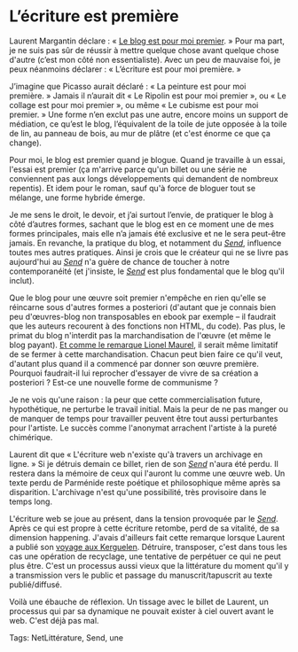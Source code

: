 # L’écriture est première

Laurent Margantin déclare : « [Le blog est pour moi premier](http://webassoauteurs.wordpress.com/2013/11/29/quest-ce-que-lecriture-web/). » Pour ma part, je ne suis pas sûr de réussir à mettre quelque chose avant quelque chose d'autre (c’est mon côté non essentialiste). Avec un peu de mauvaise foi, je peux néanmoins déclarer : « L’écriture est pour moi première. »

J’imagine que Picasso aurait déclaré : « La peinture est pour moi première. » Jamais il n’aurait dit « Le Ripolin est pour moi premier », ou « Le collage est pour moi premier », ou même « Le cubisme est pour moi premier. » Une forme n’en exclut pas une autre, encore moins un support de médiation, ce qu’est le blog, l’équivalent de la toile de jute opposée à la toile de lin, au panneau de bois, au mur de plâtre (et c'est énorme ce que ça change).

Pour moi, le blog est premier quand je blogue. Quand je travaille à un essai, l'essai est premier (ça m'arrive parce qu'un billet ou une série ne conviennent pas aux longs développements qui demandent de nombreux repentis). Et idem pour le roman, sauf qu'à force de bloguer tout se mélange, une forme hybride émerge.

Je me sens le droit, le devoir, et j’ai surtout l’envie, de pratiquer le blog à côté d’autres formes, sachant que le blog est en ce moment une de mes formes principales, mais elle n’a jamais été exclusive et ne le sera peut-être jamais. En revanche, la pratique du blog, et notamment du *[Send](/tag/send/)*, influence toutes mes autres pratiques. Ainsi je crois que le créateur qui ne se livre pas aujourd'hui au *[Send](/tag/send/)* n'a guère de chance de toucher à notre contemporanéité (et j'insiste, le *[Send](/tag/send/)* est plus fondamental que le blog qu'il inclut).

Que le blog pour une œuvre soit premier n'empêche en rien qu'elle se réincarne sous d'autres formes a posteriori (d'autant que je connais bien peu d'œuvres-blog non transposables en ebook par exemple – il faudrait que les auteurs recourent à des fonctions non HTML, du code). Pas plus, le primat du blog n'interdit pas la marchandisation de l'œuvre (et même le blog payant). [Et comme le remarque Lionel Maurel](http://webassoauteurs.wordpress.com/2013/11/29/quest-ce-que-lecriture-web/comment-page-1/), il serait même limitatif de se fermer à cette marchandisation. Chacun peut bien faire ce qu'il veut, d'autant plus quand il a commencé par donner son œuvre première. Pourquoi faudrait-il lui reprocher d'essayer de vivre de sa création a posteriori ? Est-ce une nouvelle forme de communisme ?

Je ne vois qu'une raison : la peur que cette commercialisation future, hypothétique, ne perturbe le travail initial. Mais la peur de ne pas manger ou de manquer de temps pour travailler peuvent être tout aussi perturbantes pour l'artiste. Le succès comme l'anonymat arrachent l'artiste à la pureté chimérique.

Laurent dit que « L'écriture web n'existe qu'à travers un archivage en ligne. » Si je détruis demain ce billet, rien de son *[Send](/tag/send/)* n'aura été perdu. Il restera dans la mémoire de ceux qui l'auront lu comme une œuvre web. Un texte perdu de Parménide reste poétique et philosophique même après sa disparition. L'archivage n'est qu'une possibilité, très provisoire dans le temps long.

L'écriture web se joue au présent, dans la tension provoquée par le *[Send](/tag/send/)*. Après ce qui est propre à cette écriture retombe, perd de sa vitalité, de sa dimension happening. J'avais d'ailleurs fait cette remarque lorsque Laurent a publié son [voyage aux Kerguelen](/2013/04/15/la-discontinuite-du-web-et-leclatement-de-nos-vies/). Détruire, transposer, c'est dans tous les cas une opération de recyclage, une tentative de perpétuer ce qui ne peut plus être. C'est un processus aussi vieux que la littérature du moment qu'il y a transmission vers le public et passage du manuscrit/tapuscrit au texte publié/diffusé.

Voilà une ébauche de réflexion. Un tissage avec le billet de Laurent, un processus qui par sa dynamique ne pouvait exister à ciel ouvert avant le web. C'est déjà pas mal.

Tags: NetLittérature, Send, une